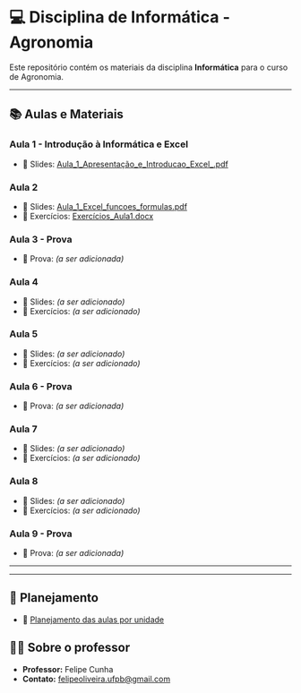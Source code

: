 # 💻 Disciplina de Informática - Agronomia

Este repositório contém os materiais da disciplina **Informática** para o curso de Agronomia.

---

## 📚 Aulas e Materiais

### Aula 1 - Introdução à Informática e Excel
- 📎 Slides: [Aula_1_Apresentação_e_Introducao_Excel_.pdf](Aula_1_Apresentação_e_Introducao_Excel_.pdf)


### Aula 2
- 📎 Slides: [Aula_1_Excel_funcoes_formulas.pdf](Aula_1_Excel_funcoes_formulas.pdf)
- 📎 Exercícios: [Exercícios_Aula1.docx](Exercicios_Questoes.docx)

### Aula 3 - Prova
- 📎 Prova: *(a ser adicionada)*

### Aula 4
- 📎 Slides: *(a ser adicionado)*
- 📎 Exercícios: *(a ser adicionado)*

### Aula 5
- 📎 Slides: *(a ser adicionado)*
- 📎 Exercícios: *(a ser adicionado)*

### Aula 6 - Prova
- 📎 Prova: *(a ser adicionada)*

### Aula 7
- 📎 Slides: *(a ser adicionado)*
- 📎 Exercícios: *(a ser adicionado)*

### Aula 8
- 📎 Slides: *(a ser adicionado)*
- 📎 Exercícios: *(a ser adicionado)*

### Aula 9 - Prova
- 📎 Prova: *(a ser adicionada)*

---
---

## 📅 Planejamento
- 📎 [Planejamento das aulas por unidade](Planejamento%20Agronomia.pdf)

## 👨‍🏫 Sobre o professor
- **Professor:** Felipe Cunha  
- **Contato:** felipeoliveira.ufpb@gmail.com
